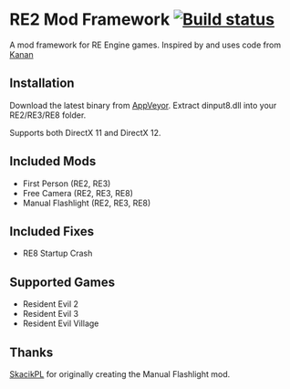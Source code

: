 # RE2 Mod Framework [![Build status](https://ci.appveyor.com/api/projects/status/65a65id6eletvop4?svg=true)](https://ci.appveyor.com/project/praydog/re2-mod-framework)
A mod framework for RE Engine games. Inspired by and uses code from [Kanan](https://github.com/cursey/kanan-new)

## Installation
Download the latest binary from [AppVeyor](https://ci.appveyor.com/project/praydog/re2-mod-framework/branch/master/artifacts). Extract dinput8.dll into your RE2/RE3/RE8 folder.

Supports both DirectX 11 and DirectX 12.

## Included Mods
* First Person (RE2, RE3)
* Free Camera (RE2, RE3, RE8)
* Manual Flashlight (RE2, RE3, RE8)

## Included Fixes
* RE8 Startup Crash

## Supported Games
* Resident Evil 2
* Resident Evil 3
* Resident Evil Village

## Thanks
[SkacikPL](https://github.com/SkacikPL) for originally creating the Manual Flashlight mod.

